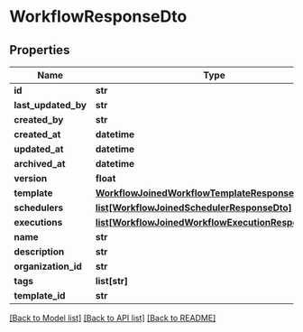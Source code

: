 # WorkflowResponseDto

## Properties
Name | Type | Description | Notes
------------ | ------------- | ------------- | -------------
**id** | **str** |  | [optional] 
**last_updated_by** | **str** |  | [optional] 
**created_by** | **str** |  | [optional] 
**created_at** | **datetime** |  | [optional] 
**updated_at** | **datetime** |  | [optional] 
**archived_at** | **datetime** |  | [optional] 
**version** | **float** |  | [optional] 
**template** | [**WorkflowJoinedWorkflowTemplateResponseDto**](WorkflowJoinedWorkflowTemplateResponseDto.md) |  | [optional] 
**schedulers** | [**list[WorkflowJoinedSchedulerResponseDto]**](WorkflowJoinedSchedulerResponseDto.md) |  | [optional] 
**executions** | [**list[WorkflowJoinedWorkflowExecutionResponseDto]**](WorkflowJoinedWorkflowExecutionResponseDto.md) |  | [optional] 
**name** | **str** |  | 
**description** | **str** |  | [optional] 
**organization_id** | **str** |  | 
**tags** | **list[str]** |  | [optional] 
**template_id** | **str** |  | 

[[Back to Model list]](../README.md#documentation-for-models) [[Back to API list]](../README.md#documentation-for-api-endpoints) [[Back to README]](../README.md)

